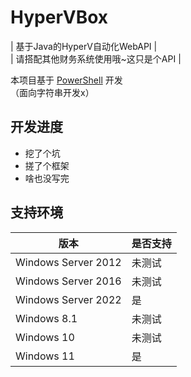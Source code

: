 # HyperVBox
| 基于Java的HyperV自动化WebAPI | <br>
| 请搭配其他财务系统使用哦~这只是个API |

本项目基于 [PowerShell](https://learn.microsoft.com/zh-cn/virtualization/hyper-v-on-windows/quick-start/try-hyper-v-powershell) 开发<br>
（面向字符串开发x）<br>

## 开发进度
- 挖了个坑
- 搓了个框架
- 啥也没写完

## 支持环境
| 版本                  | 是否支持 |
|---------------------|------|
| Windows Server 2012 | 未测试  |
| Windows Server 2016 | 未测试  |
| Windows Server 2022 | 是    |
| Windows 8.1         | 未测试  |
| Windows 10          | 未测试  |
| Windows 11          | 是    |